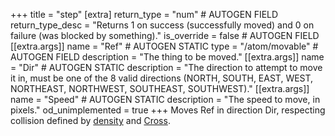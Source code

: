+++
title = "step"
[extra]
return_type = "num" # AUTOGEN FIELD
return_type_desc = "Returns 1 on success (successfully moved) and 0 on failure (was blocked by something)."
is_override = false # AUTOGEN FIELD
[[extra.args]]
name = "Ref" # AUTOGEN STATIC
type = "/atom/movable" # AUTOGEN FIELD
description = "The thing to be moved."
[[extra.args]]
name = "Dir" # AUTOGEN STATIC
description = "The direction to attempt to move it in, must be one of the 8 valid directions (NORTH, SOUTH, EAST, WEST, NORTHEAST, NORTHWEST, SOUTHEAST, SOUTHWEST)."
[[extra.args]]
name = "Speed" # AUTOGEN STATIC
description = "The speed to move, in pixels."
od_unimplemented = true
+++
Moves Ref in direction Dir, respecting collision defined by [density](@/objects/atom/var/density.md) and [Cross](@/objects/atom/proc/cross.md).